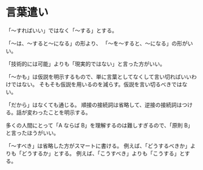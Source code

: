 # 言葉遣い

「〜すればいい」ではなく「〜する」とする。

「〜は、〜すると〜になる」の形より、
「〜を〜すると、〜になる」の形がいい。

「技術的には可能」よりも「現実的ではない」と言った方がいい。

「〜かも」は仮説を明示するもので、単に言葉としてなくして言い切ればいいわけではない。
そもそも仮説を用いるのを減らす。仮説を言い切るべきではない。

「だから」はなくても通じる。
順接の接続詞は省略して、逆接の接続詞はつける。話が変わったことを明示する。

多くの人間にとって「A ならば B」を理解するのは難しすぎるので、「原則 B」と言ったほうがいい。

「〜すべき」は省略した方がスマートに書ける。
例えば、「どうするべきか」よりも「どうするか」とする。
例えば、「こうすべき」よりも「こうする」とする。
